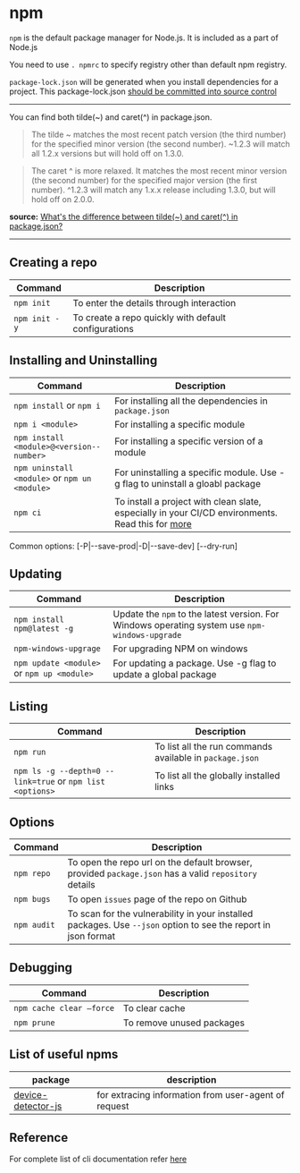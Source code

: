 # npm

`npm` is the default package manager for Node.js. It is included as a part of Node.js

You need to use `. npmrc` to specify registry other than default npm registry.

`package-lock.json` will be generated when you install dependencies for a project. This package-lock.json [should be committed into source control](https://stackoverflow.com/questions/44206782/do-i-commit-the-package-lock-json-file-created-by-npm-5)

------------

You can find both tilde(~) and caret(^) in package.json. 

> The tilde ~ matches the most recent patch version (the third number) for the specified minor version (the second number). ~1.2.3 will match all 1.2.x versions but will hold off on 1.3.0.

> The caret ^ is more relaxed. It matches the most recent minor version (the second number) for the specified major version (the first number). ^1.2.3 will match any 1.x.x release including 1.3.0, but will hold off on 2.0.0.

**source:** [What's the difference between tilde(~) and caret(^) in package.json?](https://stackoverflow.com/a/22345808/978501)


------------

## Creating a repo

|Command|Description|
|-------|-----------|
|`npm init`|To enter the details through interaction|
|`npm init -y`|To create a repo quickly with default configurations|


## Installing and Uninstalling

|Command|Description|
|-------|-----------|
|`npm install` or `npm i` | For installing all the dependencies in `package.json`|
|`npm i <module>` | For installing a specific module|
|`npm install <module>@­<ve­rsi­on-­num­ber>`|For installing a specific version of a module|
|`npm uninstall <module>` or `npm un <module>` |  For uninstalling a specific module. Use -g flag to uninstall a gloabl package|
|`npm ci`| To install a project with clean slate, especially in your CI/CD environments. Read this for [more](https://docs.npmjs.com/cli/ci.html)|

Common options: [-P|--save-prod|-D|--save-dev] [--dry-run]

## Updating

|Command|Description|
|-------|-----------|
|`npm install npm@latest -g`|Update the `npm` to the latest version. For Windows operating system use `npm-windows-upgrade`|
|`npm-windows-upgrage`| For upgrading NPM on windows|
|`npm update <module>` or `npm up <module>`| For updating a package. Use -g flag to update a global package |

## Listing

|Command|Description|
|-------|-----------|
|`npm run`|To list all the run commands available in `package.json`|
|`npm ls -g --depth=0 --link=true` or `npm list <options>`|To list all the globally installed links|


## Options

|Command|Description|
|-------|-----------|
|`npm repo`|To open the repo url on the default browser, provided `package.json` has a valid `repository` details|
|`npm bugs`|To open `issues` page of the repo on Github|
|`npm audit`| To scan for the vulnerability in your installed packages. Use `--json` option to see the report in json format|

## Debugging

|Command|Description|
|-------|-----------|
|`npm cache clear —force`|To clear cache|
|`npm prune`|To remove unused packages|


## List of useful npms

| package | description |
|---------|-------------|
| [device-detector-js](https://www.npmjs.com/package/device-detector-js) | for extracing information from user-agent of request |


## Reference
For complete list of cli documentation refer [here](https://docs.npmjs.com/cli-documentation/)
